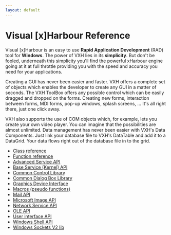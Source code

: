 ```yaml
---
layout: default
---
```

Visual [x]Harbour Reference
====================

Visual [x]Harbour is an easy to use **Rapid Application Development** (RAD) tool for **Windows**.  The power of VXH lies in its **simplicity**. But don't be fooled, underneath this simplicity you'll find the powerful xHarbour engine going at it at full throttle providing you with the speed and accuracy you need for your applications.

Creating a GUI has never been easier and faster. VXH offers a complete set of objects which enables the developer to create any GUI in a matter of seconds. The VXH ToolBox offers any possible control which can be easily dragged and dropped on the forms. Creating new forms, interaction between forms, MDI forms, pop-up windows, splash screens, ... It's all right there, just one click away.

VXH also supports the use of COM objects which, for example, lets you create your own video player. You can imagine that the possibilities are almost unlimited. Data management has never been easier with VXH's Data Components. Just link your database file to VXH's DataTable and add it to a DataGrid. Your data flows right out of the database file in to the grid.

* [Class reference](https://xharbourcom.github.io/vxh-docs/class_ref "Class reference")  
* [Function reference](https://xharbourcom.github.io/vxh-docs/function_ref "Function reference")  
* [Advanced Service API](https://xharbourcom.github.io/vxh-docs/advanced_service_api "Advanced Service API")  
* [Base Service (Kernel) API](https://xharbourcom.github.io/vxh-docs/base_service_kernel_api "Base Service (Kernel) API")  
* [Common Control Library](https://xharbourcom.github.io/vxh-docs/common_control_lib "Common Control Library")  
* [Common Dialog Box Library](https://xharbourcom.github.io/vxh-docs/common_dialob_box_lib "Common Dialog Box Library")  
* [Graphics Device Interface](https://xharbourcom.github.io/vxh-docs/grafics_device_interface "Graphic Device Interface")  
* [Macros (pseudo functions)](https://xharbourcom.github.io/vxh-docs/macros "Macros (pseudo functions)")  
* [Mail API](https://xharbourcom.github.io/vxh-docs/mail_api "Mail API")  
* [Microsoft Image API](https://xharbourcom.github.io/vxh-docs/ms_image_api "Microsoft Image API")  
* [Network Service API](https://xharbourcom.github.io/vxh-docs/network_service_api "Network Service API")  
* [OLE API](https://xharbourcom.github.io/vxh-docs/ole_api "OLE API")  
* [User interface API](https://xharbourcom.github.io/vxh-docs/ui_api "User Interface API")  
* [Windows Shell API](https://xharbourcom.github.io/vxh-docs/shell_api "Windows Shell API")  
* [Windows Sockets V2 lib](https://xharbourcom.github.io/vxh-docs/soc_v2_lib "Windows Sockets V2")  
